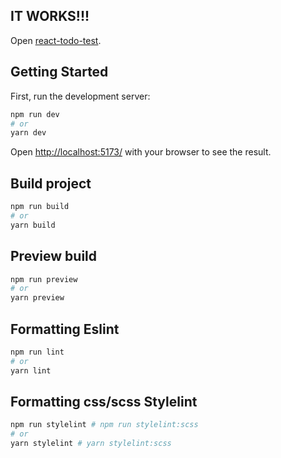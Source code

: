 
## IT WORKS!!!
Open [react-todo-test](https://react-todo-test-vite.netlify.app/).
## Getting Started

First, run the development server:

```bash
npm run dev
# or
yarn dev
```

Open [http://localhost:5173/](http://localhost:5173/) with your browser to see the result.


## Build project
```bash
npm run build
# or
yarn build
```

## Preview build
```bash
npm run preview
# or
yarn preview
```

## Formatting Eslint
```bash
npm run lint
# or
yarn lint
```

## Formatting css/scss Stylelint
```bash
npm run stylelint # npm run stylelint:scss
# or
yarn stylelint # yarn stylelint:scss
```